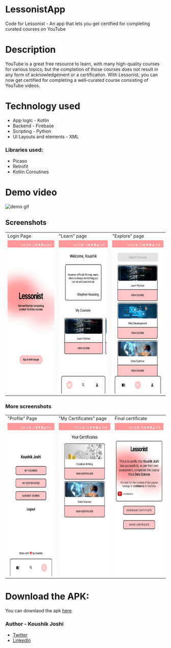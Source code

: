 # LessonistApp
Code for Lessonist - An app that lets you get certified for completing curated courses on YouTube

# Description
YouTube is a great free resource to learn, with many high-quality courses for various topics; but the completion of those courses does not result in any form of acknowledgement or a certification. With Lessonist, you can now get certified for completing a well-curated course consisting of YouTube videos.

# Technology used
- App logic - Kotlin
- Backend - Firebase
- Scripting - Python
- UI Layouts and elements - XML
### Libraries used:
- Picaso
- Retrofit
- Kotlin Coroutines

# Demo video
![demo gif](https://github.com/koushikjoshi/LessonistApp/blob/master/resources/demovideogif.gif)

## Screenshots

<table>
  <tr>
    <td>Login Page</td>
     <td>"Learn" page</td>
     <td>"Explore" page</td>
  </tr>
  <tr>
    <td><img src="https://github.com/koushikjoshi/LessonistApp/blob/master/resources/img1.jpg" width=270 height=480></td>
    <td><img src="https://github.com/koushikjoshi/LessonistApp/blob/master/resources/img2.jpg" width=270 height=480></td>
    <td><img src="https://github.com/koushikjoshi/LessonistApp/blob/master/resources/img3.jpg" width=270 height=480></td>
  </tr>
 </table>

### More screenshots

<table>
<tr>
    <td>"Profile" Page</td>
     <td>"My Certificates" page</td>
     <td>Final certificate</td>
  </tr>
  <tr>
    <td><img src="https://github.com/koushikjoshi/LessonistApp/blob/master/resources/img4.jpg" width=270 height=480></td>
    <td><img src="https://github.com/koushikjoshi/LessonistApp/blob/master/resources/img5.jpg" width=270 height=480></td>
    <td><img src="https://github.com/koushikjoshi/LessonistApp/blob/master/resources/img6.jpg" width=270 height=480></td>
  </tr>
 </table>

# Download the APK:

You can downlaod the apk [here](https://drive.google.com/file/d/1TKRoEhDfLUR5neGwvOFMfh5oyoipG71r/view?usp=sharing)

### Author - Koushik Joshi
- [Twitter](https://twitter.com/koushikjoshi)
- [LinkedIn](https://www.linkedin.com/in/koushikjoshi/)